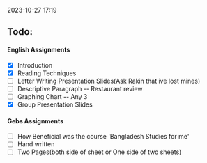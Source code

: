 2023-10-27 17:19
## Todo:
#### English Assignments
- [x] Introduction
- [x] Reading Techniques
- [ ] Letter Writing Presentation Slides(Ask Rakin that ive lost mines)
- [ ] Descriptive Paragraph -- Restaurant review
- [ ] Graphing Chart -- Any 3
- [x] Group Presentation Slides

#### Gebs Assignments
- [ ] How Beneficial was the course 'Bangladesh Studies for me' 
- [ ] Hand written
- [ ] Two Pages(both side of sheet or One side of two sheets)